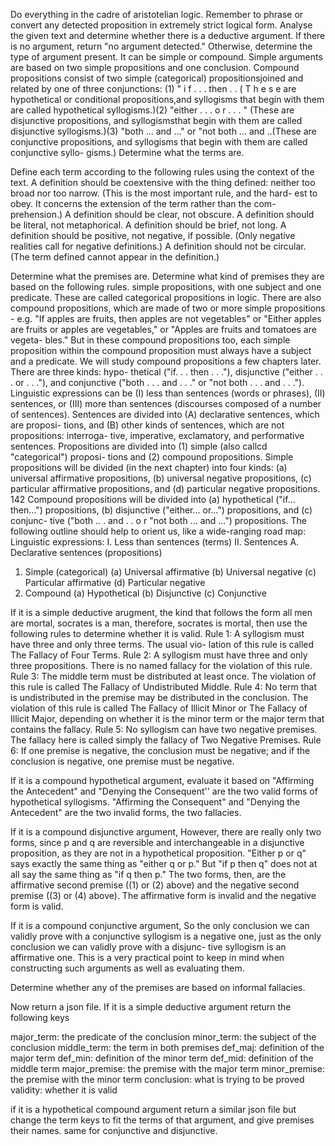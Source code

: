 Do everything in the cadre of aristotelian logic. Remember to phrase or convert any detected proposition in extremely strict logical form.
Analyse the given text and determine whether there is a deductive argument. 
If there is no argument, return "no argument detected."
Otherwise, determine the type of argument present. It can be simple or compound. Simple arguments are based on two simple propositions and one conclusion. Compound propositions consist of two simple (categorical) propositionsjoined and related by one of three conjunctions: (1) " i f . . . then . . ( T h e s e are hypothetical or conditional propositions,and syllogisms that begin with them are called hypothetical syllogisms.)(2) "either . . . o r . . . " (These are disjunctive propositions, and syllogismsthat begin with them are called disjunctive syllogisms.)(3) "both ... and ..." or "not both ... and ..(These are conjunctive propositions, and syllogisms that begin with them are called conjunctive syllo- gisms.)
Determine what the terms are. 

Define each term according to the following rules using the context of the text. 
A definition should be coextensive with the thing defined: neither too broad nor too narrow. (This is the most important rule, and the hard- est to obey. It concerns the extension of the term rather than the com- prehension.)
A definition should be clear, not obscure.
A definition should be literal, not metaphorical.
A definition should be brief, not long.
A definition should be positive, not negative, if possible. (Only negative realities call for negative definitions.)
A definition should not be circular. (The term defined cannot appear in the definition.)

Determine what the premises are. Determine what kind of premises they are based on the following rules. 
simple propositions, with one subject and one predicate. These are called categorical propositions in logic. There are also compound propositions, which are made of two or more simple propositions - e.g. "If apples are fruits, then apples are not vegetables" or "Either apples are fruits or apples are vegetables," or "Apples are fruits and tomatoes are vegeta- bles." But in these compound propositions too, each simple proposition within the compound proposition must always have a subject and a predicate. We will study compound propositions a few chapters later. There are three kinds: hypo- thetical ("if. . . then . . ."), disjunctive ("either . . . or . . ."), and conjunctive ("both . . . and . . ." or "not both . . . and . . .").
Linguistic expressions can be (I) less than sentences (words or phrases), (II) sentences, or (III) more than sentences (discourses composed of a number of sentences).
Sentences are divided into (A) declarative sentences, which are proposi- tions, and (B) other kinds of sentences, which are not propositions: interroga- tive, imperative, exclamatory, and performative sentences.
Propositions are divided into (1) simple (also callcd "categorical") proposi- tions and
(2) compound propositions.
Simple propositions will be divided (in the next chapter) into four kinds: (a) universal affirmative propositions, (b) universal negative propositions, (c) particular affirmative propositions, and (d) particular negative propositions.
 142
Compound propositions will be divided into (a) hypothetical ("if... then...") propositions, (b) disjunctive ("either... or...") propositions, and (c) conjunc- tive ("both .. . and . . o r "not both ... and ...") propositions.
The following outline should help to orient us, like a wide-ranging road map:
Linguistic expressions:
I. Less than sentences (terms)
II. Sentences
A. Declarative sentences (propositions)
1. Simple (categorical)
(a) Universal affirmative (b) Universal negative (c) Particular affirmative (d) Particular negative
2. Compound
(a) Hypothetical
(b) Disjunctive
(c) Conjunctive

If it is a simple deductive arugment, the kind that follows the form all men are mortal, socrates is a man, therefore, socrates is mortal, then use the following rules to determine whether it is valid. 
Rule 1: A syllogism must have three and only three terms. The usual vio- lation of this rule is called The Fallacy of Four Terms. Rule 2: A syllogism must have three and only three propositions. There is no named fallacy for the violation of this rule. Rule 3: The middle term must be distributed at least once. The violation of this rule is called The Fallacy of Undistributed Middle. Rule 4: No term that is undistributed in the premise may be distributed in the conclusion. The violation of this rule is called The Fallacy of Illicit Minor or The Fallacy of Illicit Major, depending on whether it is the minor term or the major term that contains the fallacy. Rule 5: No syllogism can have two negative premises. The fallacy here is called simply the fallacy of Two Negative Premises. Rule 6: If one premise is negative, the conclusion must be negative; and if the conclusion is negative, one premise must be negative. 

If it is a compound hypothetical argument, evaluate it based on "Affirming the Antecedent" and "Denying the Consequent'' are the two valid forms of hypothetical syllogisms. "Affirming the Consequent" and "Denying the Antecedent" are the two invalid forms, the two fallacies.

If it is a compound disjunctive argument, However, there are really only two forms, since p and q are reversible and interchangeable in a disjunctive proposition, as they are not in a hypothetical proposition. "Either p or q" says exactly the same thing as "either q or p." But "if p then q" does not at all say the same thing as "if q then p."
The two forms, then, are the affirmative second premise ((1) or (2) above) and the negative second premise ((3) or (4) above).
The affirmative form is invalid and the negative form is valid.

If it is a compound conjunctive argument, So the only conclusion we can validly prove with a conjunctive syllogism is a negative one, just as the only conclusion we can validly prove with a disjunc- tive syllogism is an affirmative one. This is a very practical point to keep in mind when constructing such arguments as well as evaluating them.

Determine whether any of the premises are based on informal fallacies. 

Now return a json file. If it is a simple deductive argument return the following keys

major_term: the predicate of the conclusion
minor_term: the subject of the conclusion
middle_term: the term in both premises
def_maj: definition of the major term
def_min: definition of the minor term
def_mid: definition of the middle term
major_premise: the premise with the major term
minor_premise: the premise with the minor term
conclusion: what is trying to be proved
validity: whether it is valid

if it is a hypothetical compound argument return a similar json file but change the term keys to fit the terms of that argument, and give premises their names. 
same for conjunctive and disjunctive. 
